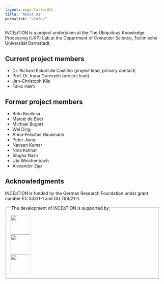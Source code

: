 ```yaml
---
layout: page-fullwidth
title: "About Us"
permalink: "/info/"
---
```


INCEpTION is a project undertaken at the The Ubiquitous Knowledge Processing (UKP) Lab at 
the Department of Computer Science, Technische Universität Darmstadt.

## Current project members

* Dr. Richard Eckart de Castilho (project lead, primary contact)
* Prof. Dr. Iryna Gurevych (project lead)
* Jan-Christoph Klie
* Falko Helm

## Former project members

* Beto Boullosa
* Marcel de Boer
* Michael Bugert
* Wei Ding
* Anna-Felicitas Hausmann
* Peter Jiang 
* Naveen Kumar
* Nina Kolmar
* Sibgha Nazir
* Ute Winchenbach
* Alexander Zap

## Acknowledgments

INCEpTION is funded by the German Research Foundation under grant number EC 503/1-1 and GU 798/21-1.

<fieldset class="row t20 b20" style="padding: 1em;">
  <legend>The development of INCEpTION is supported by:</legend>
  <div class="medium-4 columns center"><img style="height: 64px" src="{{ site.urlimg }}/logos/dfg_logo_blau.jpg"/></div>
  <div class="medium-4 columns center"><img style="height: 64px" src="{{ site.urlimg }}/logos/tud_logo.gif"/></div>
  <div class="medium-4 columns center"><img style="height: 64px" src="{{ site.urlimg }}/logos/ukp-lab.png"/></div>
</fieldset>
